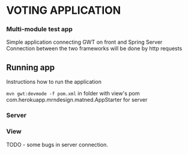 # VOTING APPLICATION

### Multi-module test app

Simple application connecting GWT on front and Spring Server <br>
Connection between the two frameworks will be done by http requests <br>

## Running app

Instructions how to run the application

`mvn gwt:devmode -f pom.xml` in folder with view's pom<br>
com.herokuapp.mrndesign.matned.AppStarter for server

### Server

### View

TODO - some bugs in server connection.
